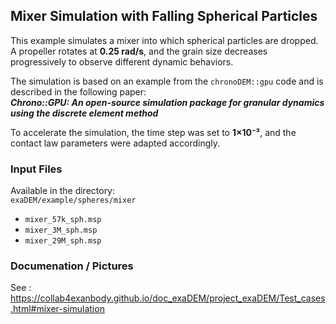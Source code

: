 ## Mixer Simulation with Falling Spherical Particles

This example simulates a mixer into which spherical particles are dropped. A propeller rotates at **0.25 rad/s**, and the grain size decreases progressively to observe different dynamic behaviors.

The simulation is based on an example from the `chronoDEM::gpu` code and is described in the following paper:  
**_Chrono::GPU: An open-source simulation package for granular dynamics using the discrete element method_**

To accelerate the simulation, the time step was set to **1×10⁻³**, and the contact law parameters were adapted accordingly.

### Input Files

Available in the directory:  
`exaDEM/example/spheres/mixer`

- `mixer_57k_sph.msp`  
- `mixer_3M_sph.msp`  
- `mixer_29M_sph.msp`

### Documenation / Pictures

See : https://collab4exanbody.github.io/doc_exaDEM/project_exaDEM/Test_cases.html#mixer-simulation

